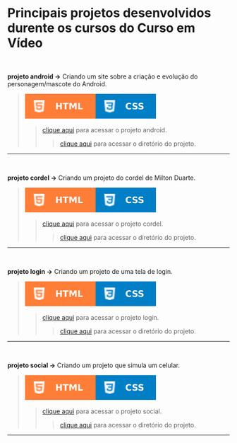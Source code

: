 # Principais projetos desenvolvidos durente os cursos do Curso em Vídeo
 
 <br/>
 
 **projeto android →** Criando um site sobre a criação e evolução do personagem/mascote do Android. 
> ![](../images/badges/html.svg)![](../images/badges/css.svg) 
>> [clique aqui](https://aleretamero.github.io/curso-em-video/principais-projetos/projeto-android/) para acessar o projeto android.
>>> [clique aqui](./projeto-android/) para acessar o diretório do projeto.
<hr/>
<br/>

 **projeto cordel →** Criando um projeto do cordel de Milton Duarte.
> ![](../images/badges/html.svg)![](../images/badges/css.svg)
>> [clique aqui](https://aleretamero.github.io/curso-em-video/principais-projetos/projeto-cordel/) para acessar o projeto cordel.
>>> [clique aqui](./projeto-cordel/) para acessar o diretório do projeto.
<hr/>
<br/>

 **projeto login →** Criando um projeto de uma tela de login.
> ![](../images/badges/html.svg)![](../images/badges/css.svg)
>> [clique aqui](https://aleretamero.github.io/curso-em-video/principais-projetos/projeto-login/) para acessar o projeto login.
>>> [clique aqui](./projeto-login/) para acessar o diretório do projeto.
<hr/>
<br/>

 **projeto social →** Criando um projeto que simula um celular.
> ![](../images/badges/html.svg)![](../images/badges/css.svg)
>> [clique aqui](https://aleretamero.github.io/curso-em-video/principais-projetos/projeto-social/) para acessar o projeto social.
>>> [clique aqui](./projeto-social/) para acessar o diretório do projeto.
<hr/>
